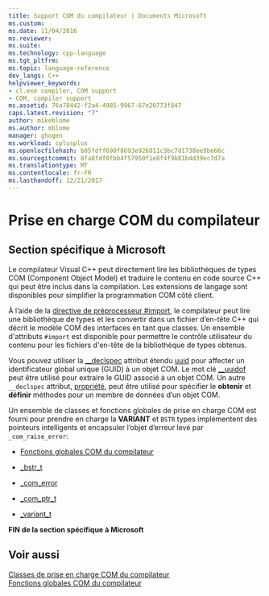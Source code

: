 ```yaml
---
title: Support COM du compilateur | Documents Microsoft
ms.custom: 
ms.date: 11/04/2016
ms.reviewer: 
ms.suite: 
ms.technology: cpp-language
ms.tgt_pltfrm: 
ms.topic: language-reference
dev_langs: C++
helpviewer_keywords:
- cl.exe compiler, COM support
- COM, compiler support
ms.assetid: 76a78442-f2a4-4985-9967-67e20773f847
caps.latest.revision: "7"
author: mikeblome
ms.author: mblome
manager: ghogen
ms.workload: cplusplus
ms.openlocfilehash: b05fdff690f8693e926011c3bc7d1738ee9be66c
ms.sourcegitcommit: 8fa8fdf0fbb4f57950f1e8f4f9b81b4d39ec7d7a
ms.translationtype: MT
ms.contentlocale: fr-FR
ms.lasthandoff: 12/21/2017
---
```

# <a name="compiler-com-support"></a>Prise en charge COM du compilateur
## <a name="microsoft-specific"></a>Section spécifique à Microsoft  
 Le compilateur Visual C++ peut directement lire les bibliothèques de types COM (Component Object Model) et traduire le contenu en code source C++ qui peut être inclus dans la compilation. Les extensions de langage sont disponibles pour simplifier la programmation COM côté client.  
  
 À l’aide de la [directive de préprocesseur #import](../preprocessor/hash-import-directive-cpp.md), le compilateur peut lire une bibliothèque de types et les convertir dans un fichier d’en-tête C++ qui décrit le modèle COM des interfaces en tant que classes. Un ensemble d'attributs `#import` est disponible pour permettre le contrôle utilisateur du contenu pour les fichiers d'en-tête de la bibliothèque de types obtenus.  
  
 Vous pouvez utiliser la [__declspec](../cpp/declspec.md) attribut étendu [uuid](../cpp/uuid-cpp.md) pour affecter un identificateur global unique (GUID) à un objet COM. Le mot clé [__uuidof](../cpp/uuidof-operator.md) peut être utilisé pour extraire le GUID associé à un objet COM. Un autre `__declspec` attribut, [propriété](../cpp/property-cpp.md), peut être utilisé pour spécifier le **obtenir** et **définir** méthodes pour un membre de données d’un objet COM.  
  
 Un ensemble de classes et fonctions globales de prise en charge COM est fourni pour prendre en charge la **VARIANT** et `BSTR` types implémentent des pointeurs intelligents et encapsuler l’objet d’erreur levé par `_com_raise_error`:  
  
-   [Fonctions globales COM du compilateur](../cpp/compiler-com-global-functions.md)  
  
-   [_bstr_t](../cpp/bstr-t-class.md)  
  
-   [_com_error](../cpp/com-error-class.md)  
  
-   [_com_ptr_t](../cpp/com-ptr-t-class.md)  
  
-   [_variant_t](../cpp/variant-t-class.md)  
  
**FIN de la section spécifique à Microsoft**  
  
## <a name="see-also"></a>Voir aussi  
 [Classes de prise en charge COM du compilateur](../cpp/compiler-com-support-classes.md)   
 [Fonctions globales COM du compilateur](../cpp/compiler-com-global-functions.md)
